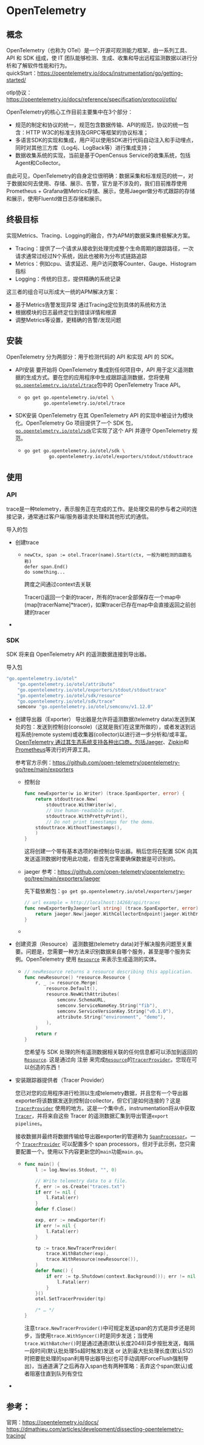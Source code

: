 # OpenTelemetry

## 概念

OpenTelemetry（也称为 OTel）是一个开源可观测能力框架，由一系列工具、API 和 SDK 组成，使 IT 团队能够检测、生成、收集和导出远程监测数据以进行分析和了解软件性能和行为。\
quickStart：https://opentelemetry.io/docs/instrumentation/go/getting-started/

otlp协议：https://opentelemetry.io/docs/reference/specification/protocol/otlp/

OpenTelemetry的核心工作目前主要集中在3个部分：

- 规范的制定和协议的统一，规范包含数据传输、API的规范，协议的统一包含：HTTP W3C的标准支持及GRPC等框架的协议标准；
- 多语言SDK的实现和集成，用户可以使用SDK进行代码自动注入和手动埋点，同时对其他三方库（Log4j、LogBack等）进行集成支持；
- 数据收集系统的实现，当前是基于OpenCensus Service的收集系统，包括Agent和Collector。

由此可见，OpenTelemetry的自身定位很明确：数据采集和标准规范的统一，对于数据如何去使用、存储、展示、告警，官方是不涉及的，我们目前推荐使用Prometheus + Grafana做Metrics存储、展示，使用Jaeger做分布式跟踪的存储和展示，使用Fluentd做日志存储和展示。

## 终极目标

实现Metrics、Tracing、Logging的融合，作为APM的数据采集终极解决方案。

- Tracing：提供了一个请求从接收到处理完成整个生命周期的跟踪路径，一次请求通常过经过N个系统，因此也被称为分布式链路追踪
- Metrics：例如cpu、请求延迟、用户访问数等Counter、Gauge、Histogram指标
- Logging：传统的日志，提供精确的系统记录

这三者的组合可以形成大一统的APM解决方案：

- 基于Metrics告警发现异常 通过Tracing定位到具体的系统和方法
- 根据模块的日志最终定位到错误详情和根源
- 调整Metrics等设置，更精确的告警/发现问题

## 安装

OpenTelemetry 分为两部分：用于检测代码的 API 和实现 API 的 SDK。

- API安装
  要开始将 OpenTelemetry 集成到任何项目中，API 用于定义遥测数据的生成方式。要在您的应用程序中生成跟踪遥测数据，您将使用[`go.opentelemetry.io/otel/trace`](https://pkg.go.dev/go.opentelemetry.io/otel/trace)包中的 OpenTelemetry Trace API。

  - ```sh
    go get go.opentelemetry.io/otel \
           go.opentelemetry.io/otel/trace
    ```

- SDK安装
  OpenTelemetry 在其 OpenTelemetry API 的实现中被设计为模块化。OpenTelemetry Go 项目提供了一个 SDK 包，[`go.opentelemetry.io/otel/sdk`](https://pkg.go.dev/go.opentelemetry.io/otel/sdk)它实现了这个 API 并遵守 OpenTelemetry 规范。

  - ```sh
    go get go.opentelemetry.io/otel/sdk \
             go.opentelemetry.io/otel/exporters/stdout/stdouttrace
    ```

## 使用

### API

trace是一种telemetry，表示服务正在完成的工作。是处理交易的参与者之间的连接记录，通常通过客户端/服务器请求处理和其他形式的通信。

导入的包

- 创建trace

  - ```
    newCtx, span := otel.Tracer(name).Start(ctx, 一般为被检测的函数名称)
    defer span.End()
    do something...
    ```

    跨度之间通过context去关联

    Tracer()返回一个新的tracer，所有的tracer全部保存在一个map中(map[tracerName]*tracer)，如果tracer已存在map中会直接返回之前创建的tracer

- 

### SDK

SDK 将来自 OpenTelemetry API 的遥测数据连接到导出器。

导入包

```go
"go.opentelemetry.io/otel"
	"go.opentelemetry.io/otel/attribute"
	"go.opentelemetry.io/otel/exporters/stdout/stdouttrace"
	"go.opentelemetry.io/otel/sdk/resource"
	"go.opentelemetry.io/otel/sdk/trace"
	semconv "go.opentelemetry.io/otel/semconv/v1.12.0"
```

- 创建导出器（Exporter）
  导出器是允许将遥测数据(telemetry data)发送到某处的包：发送到控制台(console)（这就是我们在这里所做的），或者发送到远程系统(remote system)或收集器(collector)以进行进一步分析和/或丰富。[OpenTelemetry 通过其生态系统支持各种出口商，包括Jaeger](https://pkg.go.dev/go.opentelemetry.io/otel/exporters/jaeger)、[Zipkin](https://pkg.go.dev/go.opentelemetry.io/otel/exporters/zipkin)和[Prometheus](https://pkg.go.dev/go.opentelemetry.io/otel/exporters/prometheus)等流行的开源工具。

  参考官方示例：https://github.com/open-telemetry/opentelemetry-go/tree/main/exporters

  - 控制台

    ```go
    func newExporter(w io.Writer) (trace.SpanExporter, error) {
    	return stdouttrace.New(
    		stdouttrace.WithWriter(w),
    		// Use human-readable output.
    		stdouttrace.WithPrettyPrint(),
    		// Do not print timestamps for the demo.
    	stdouttrace.WithoutTimestamps(),
    	)
    }
    ```

    这将创建一个带有基本选项的新控制台导出器。稍后您将在配置 SDK 向其发送遥测数据时使用此功能，但首先您需要确保数据是可识别的。

  - jaeger
    参考：https://github.com/open-telemetry/opentelemetry-go/tree/main/exporters/jaeger

    先下载依赖包：`go get go.opentelemetry.io/otel/exporters/jaeger`

    ```go
    // url example = http://localhost:14268/api/traces
    func newExporterByJaeger(url string) (trace.SpanExporter, error) {
    	return jaeger.New(jaeger.WithCollectorEndpoint(jaeger.WithEndpoint(url)))
    }
    ```

  - 

- 创建资源（Resource）
  遥测数据(telemetry data)对于解决服务问题至关重要。问题是，您需要一种方法来识别数据来自哪个服务，甚至是哪个服务实例。OpenTelemetry 使用 [`Resource`](https://pkg.go.dev/go.opentelemetry.io/otel/sdk/resource#Resource) 来表示生成遥测的实体。

  - ```go
    // newResource returns a resource describing this application.
    func newResource() *resource.Resource {
    	r, _ := resource.Merge(
    		resource.Default(),
    		resource.NewWithAttributes(
    			semconv.SchemaURL,
    			semconv.ServiceNameKey.String("fib"),
    			semconv.ServiceVersionKey.String("v0.1.0"),
    			attribute.String("environment", "demo"),
    		),
    	)
    	return r
    }
    ```

    您希望与 SDK 处理的所有遥测数据相关联的任何信息都可以添加到返回的[`Resource`](https://pkg.go.dev/go.opentelemetry.io/otel/sdk/resource#Resource). 这是通过向 注册 来完成[`Resource`](https://pkg.go.dev/go.opentelemetry.io/otel/sdk/resource#Resource)的[`TracerProvider`](https://pkg.go.dev/go.opentelemetry.io/otel/trace#TracerProvider)。您现在可以创造的东西！

- 安装跟踪器提供者（Tracer Provider）

  您已对您的应用程序进行检测以生成telemetry数据，并且您有一个导出器exporter将该数据发送到控制台collector，但它们是如何连接的？这是 [`TracerProvider`](https://pkg.go.dev/go.opentelemetry.io/otel/trace#TracerProvider) 使用的地方。这是一个集中点，instrumentation将从中获取 [`Tracer`](https://pkg.go.dev/go.opentelemetry.io/otel/trace#Tracer)，并将来自这些 Tracer 的遥测数据汇集到导出管道`export pipelines`。

  接收数据并最终将数据传输给导出器exporter的管道称为 [`SpanProcessor`](https://pkg.go.dev/go.opentelemetry.io/otel/sdk/trace#SpanProcessor)。一个 [`TracerProvider`](https://pkg.go.dev/go.opentelemetry.io/otel/trace#TracerProvider) 可以配置多个 span processors，但对于此示例，您只需要配置一个。使用以下内容更新您的`main`功能`main.go`。

  - ```go
    func main() {
    	l := log.New(os.Stdout, "", 0)
    
    	// Write telemetry data to a file.
    	f, err := os.Create("traces.txt")
    	if err != nil {
    		l.Fatal(err)
    	}
    	defer f.Close()
    
    	exp, err := newExporter(f)
    	if err != nil {
    		l.Fatal(err)
    	}
    
    	tp := trace.NewTracerProvider(
    		trace.WithBatcher(exp),
    		trace.WithResource(newResource()),
    	)
    	defer func() {
    		if err := tp.Shutdown(context.Background()); err != nil {
    			l.Fatal(err)
    		}
    	}()
    	otel.SetTracerProvider(tp)
    
        /* … */
    }
    ```

    注意`trace.NewTracerProvider()`中可规定发送span的方式是异步还是同步，当使用`trace.WithSyncer()`时是同步发送；当使用`trace.WithBatcher()`时是通过通道(默认长度2048)异步按批发送，每隔一段时间(默认批处理5s超时触发)发送 or 达到最大批处理长度(默认512)时把要批处理的span利用导出器导出(也可手动调用ForceFlush强制导出)，当通道满了之后再存入span也有两种策略：丢弃这个span(默认)或者阻塞住直到队列有空位

- 


## 参考：
官网：https://opentelemetry.io/docs/ \
https://dmathieu.com/articles/development/dissecting-opentelemetry-tracing/ 
